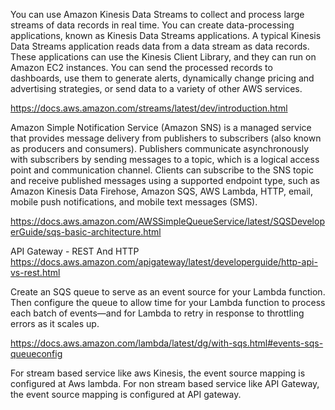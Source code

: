 You can use Amazon Kinesis Data Streams to collect and process large streams of data records in real time. You can create data-processing applications, known as Kinesis Data Streams applications. A typical Kinesis Data Streams application reads data from a data stream as data records. These applications can use the Kinesis Client Library, and they can run on Amazon EC2 instances. You can send the processed records to dashboards, use them to generate alerts, dynamically change pricing and advertising strategies, or send data to a variety of other AWS services. 

https://docs.aws.amazon.com/streams/latest/dev/introduction.html



Amazon Simple Notification Service (Amazon SNS) is a managed service that provides message delivery from publishers to subscribers (also known as producers and consumers). Publishers communicate asynchronously with subscribers by sending messages to a topic, which is a logical access point and communication channel. Clients can subscribe to the SNS topic and receive published messages using a supported endpoint type, such as Amazon Kinesis Data Firehose, Amazon SQS, AWS Lambda, HTTP, email, mobile push notifications, and mobile text messages (SMS).



https://docs.aws.amazon.com/AWSSimpleQueueService/latest/SQSDeveloperGuide/sqs-basic-architecture.html


API Gateway - REST And HTTP
https://docs.aws.amazon.com/apigateway/latest/developerguide/http-api-vs-rest.html


Create an SQS queue to serve as an event source for your Lambda function. Then configure the queue to allow time for your Lambda function to process each batch of events—and for Lambda to retry in response to throttling errors as it scales up.


https://docs.aws.amazon.com/lambda/latest/dg/with-sqs.html#events-sqs-queueconfig


For stream based service like aws Kinesis, the event source mapping is configured at Aws lambda.
For non stream based service like API Gateway, the event source mapping is configured at API gateway.

